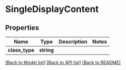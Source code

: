 # SingleDisplayContent

## Properties
Name | Type | Description | Notes
------------ | ------------- | ------------- | -------------
**class_type** | **string** |  | 

[[Back to Model list]](../README.md#documentation-for-models) [[Back to API list]](../README.md#documentation-for-api-endpoints) [[Back to README]](../README.md)


